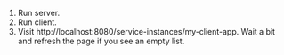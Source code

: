 1. Run server.
2. Run client.
3. Visit http://localhost:8080/service-instances/my-client-app. Wait a bit and refresh the page if you see an empty list.
